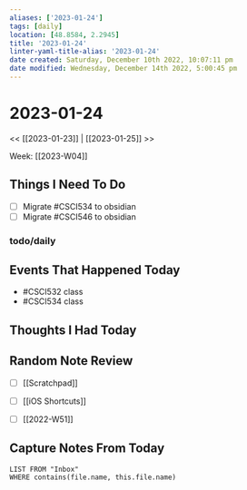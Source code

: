 ```yaml
---
aliases: ['2023-01-24']
tags: [daily]
location: [48.8584, 2.2945]
title: '2023-01-24'
linter-yaml-title-alias: '2023-01-24'
date created: Saturday, December 10th 2022, 10:07:11 pm
date modified: Wednesday, December 14th 2022, 5:00:45 pm
---
```


# 2023-01-24

<< [[2023-01-23]] | [[2023-01-25]] >>

Week: [[2023-W04]]

## Things I Need To Do
- [ ] Migrate #CSCI534 to obsidian 
- [ ] Migrate #CSCI546 to obsidian

### todo/daily

## Events That Happened Today 
- #CSCI532 class
- #CSCI534 class

## Thoughts I Had Today

## Random Note Review


- [ ] [[Scratchpad]]
- [ ] [[iOS Shortcuts]]
- [ ] [[2022-W51]]



## Capture Notes From Today

```dataview
LIST FROM "Inbox"
WHERE contains(file.name, this.file.name)
```
